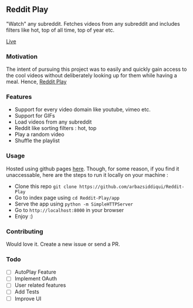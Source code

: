 ## Reddit Play

"Watch" any subreddit. Fetches videos from any subreddit and includes filters like hot, top of all time, top of year etc.

[Live](https://arbazsiddiqui.github.io/Reddit-Play/app/index.html)

### Motivation
The intent of pursuing this project was to easily and quickly gain access to the cool videos without deliberately looking up for them while having a meal. Hence, [Reddit Play](https://arbazsiddiqui.github.io/Reddit-Play/app/index.html)

### Features
* Support for every video domain like youtube, vimeo etc.
* Support for GIFs
* Load videos from any subreddit
* Reddit like sorting filters : hot, top
* Play a random video
* Shuffle the playlist

### Usage

Hosted using github pages [here](https://arbazsiddiqui.github.io/Reddit-Play/app/index.html). 
Though, for some reason, if you find it unaccessable, here are the steps to run it locally on your machine :

* Clone this repo ```git clone https://github.com/arbazsiddiqui/Reddit-Play```
* Go to index page using ```cd Reddit-Play/app```
* Serve the app using ```python -m SimpleHTTPServer```
* Go to ```http://localhost:8000``` in your browser
* Enjoy :)

### Contributing
Would love it. Create a new issue or send a PR.

### Todo
- [ ] AutoPlay Feature
- [ ] Implement OAuth
- [ ] User related features
- [ ] Add Tests
- [ ] Improve UI
